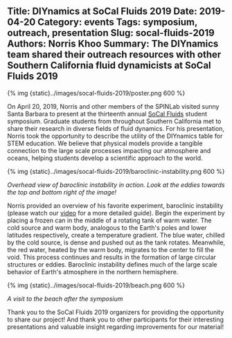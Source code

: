 Title: DIYnamics at SoCal Fluids 2019
Date: 2019-04-20
Category: events
Tags: symposium, outreach, presentation
Slug: socal-fluids-2019
Authors: Norris Khoo
Summary: The DIYnamics team shared their outreach resources with other Southern California fluid dynamicists at SoCal Fluids 2019
---

{% img {static}../images/socal-fluids-2019/poster.png 600 %}

On April 20, 2019, Norris and other members of the SPINLab visited sunny Santa Barbara to present
at the thirteenth annual [SoCal Fluids](https://sites.google.com/view/socalfluids2019/home) student
symposium. Graduate students from throughout Southern California met to share their research in
diverse fields of fluid dynamics. For his presentation, Norris took the opportunity to describe the
utility of the DIYnamics table for STEM education. We believe that physical models provide a
tangible connection to the large scale processes impacting our atmosphere and oceans, helping
students develop a scientific approach to the world. 

{% img {static}../images/socal-fluids-2019/baroclinic-instability.png 600 %}

_Overhead view of baroclinic instability in action. Look at the eddies towards the top and bottom right of the image!_

Norris provided an overview of his favorite experiment, baroclinic instability (please watch our
[video](https://youtu.be/2tIVOK9wjI4) for a more detailed guide). Begin the experiment by placing
a frozen can in the middle of a rotating tank of warm water. The cold source and warm body,
analogous to the Earth's poles and lower latitudes respectively, create a temperature gradient.
The blue water, chilled by the cold source, is dense and pushed out as the tank rotates. Meanwhile,
the red water, heated by the warm body, migrates to the center to fill the void. This process
continues and results in the formation of large circular structures or eddies. Baroclinic
instability defines much of the large scale behavior of Earth's atmosphere in the northern
hemisphere.

{% img {static}../images/socal-fluids-2019/beach.png 600 %}

_A visit to the beach after the symposium_

Thank you to the SoCal Fluids 2019 organizers for providing the opportunity to share our project!
And thank you to other participants for their interesting presentations and valuable insight
regarding improvements for our material!
